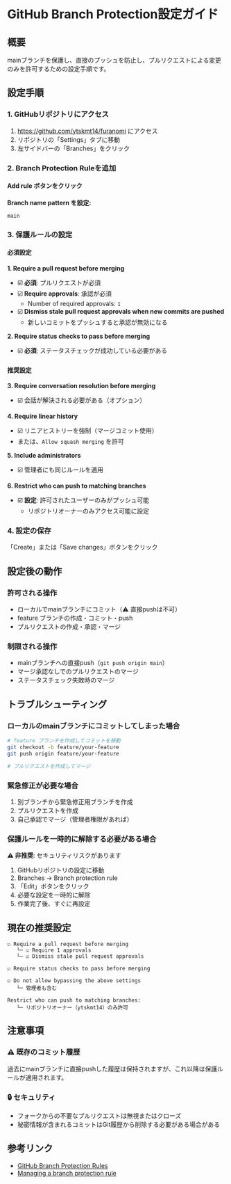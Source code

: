 # GitHub Branch Protection設定ガイド

## 概要

mainブランチを保護し、直接のプッシュを防止し、プルリクエストによる変更のみを許可するための設定手順です。

## 設定手順

### 1. GitHubリポジトリにアクセス

1. https://github.com/ytskmt14/furanomi にアクセス
2. リポジトリの「Settings」タブに移動
3. 左サイドバーの「Branches」をクリック

### 2. Branch Protection Ruleを追加

#### Add rule ボタンをクリック

**Branch name pattern を設定:**
```
main
```

### 3. 保護ルールの設定

#### 必須設定

**1. Require a pull request before merging**
- ☑️ **必須**: プルリクエストが必須
- ☑️ **Require approvals**: 承認が必須
  - Number of required approvals: `1`
- ☑️ **Dismiss stale pull request approvals when new commits are pushed**
  - 新しいコミットをプッシュすると承認が無効になる

**2. Require status checks to pass before merging**
- ☑️ **必須**: ステータスチェックが成功している必要がある

#### 推奨設定

**3. Require conversation resolution before merging**
- ☑️ 会話が解決される必要がある（オプション）

**4. Require linear history**
- ☑️ リニアヒストリーを強制（マージコミット使用）
- または、`Allow squash merging` を許可

**5. Include administrators**
- ☑️ 管理者にも同じルールを適用

**6. Restrict who can push to matching branches**
- ☑️ **設定**: 許可されたユーザーのみがプッシュ可能
  - リポジトリオーナーのみアクセス可能に設定

### 4. 設定の保存

「Create」または「Save changes」ボタンをクリック

## 設定後の動作

### 許可される操作
- ローカルでmainブランチにコミット（⚠️ 直接pushは不可）
- feature ブランチの作成・コミット・push
- プルリクエストの作成・承認・マージ

### 制限される操作
- mainブランチへの直接push（`git push origin main`）
- マージ承認なしでのプルリクエストのマージ
- ステータスチェック失敗時のマージ

## トラブルシューティング

### ローカルのmainブランチにコミットしてしまった場合

```bash
# feature ブランチを作成してコミットを移動
git checkout -b feature/your-feature
git push origin feature/your-feature

# プルリクエストを作成してマージ
```

### 緊急修正が必要な場合

1. 別ブランチから緊急修正用ブランチを作成
2. プルリクエストを作成
3. 自己承認でマージ（管理者権限があれば）

### 保護ルールを一時的に解除する必要がある場合

**⚠️ 非推奨**: セキュリティリスクがあります

1. GitHubリポジトリの設定に移動
2. Branches → Branch protection rule
3. 「Edit」ボタンをクリック
4. 必要な設定を一時的に解除
5. 作業完了後、すぐに再設定

## 現在の推奨設定

```
☑️ Require a pull request before merging
   └─ ☑️ Require 1 approvals
   └─ ☑️ Dismiss stale pull request approvals

☑️ Require status checks to pass before merging

☑️ Do not allow bypassing the above settings
   └─ 管理者も含む

Restrict who can push to matching branches:
   └─ リポジトリオーナー（ytskmt14）のみ許可
```

## 注意事項

### ⚠️ 既存のコミット履歴

過去にmainブランチに直接pushした履歴は保持されますが、これ以降は保護ルールが適用されます。

### 🔒 セキュリティ

- フォークからの不要なプルリクエストは無視またはクローズ
- 秘密情報が含まれるコミットはGit履歴から削除する必要がある場合がある

## 参考リンク

- [GitHub Branch Protection Rules](https://docs.github.com/en/repositories/configuring-branches-and-merges-in-your-repository/defining-the-mergeability-of-pull-requests/about-protected-branches)
- [Managing a branch protection rule](https://docs.github.com/en/repositories/configuring-branches-and-merges-in-your-repository/defining-the-mergeability-of-pull-requests/managing-a-branch-protection-rule)

